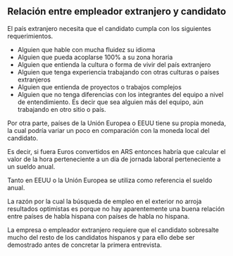 ## Relación entre empleador extranjero y candidato

El país extranjero necesita que el candidato cumpla con los siguientes requerimientos.

- Alguien que hable con mucha fluidez su idioma
- Alguien que pueda acoplarse 100% a su zona horaria
- Alguien que entienda la cultura o forma de vivir del país extranjero
- Alguien que tenga experiencia trabajando con otras culturas o países extranjeros
- Alguien que entienda de proyectos o trabajos complejos
- Alguien que no tenga diferencias con los integrantes del equipo a nivel de entendimiento. Es decir que sea alguien más del equipo, aún trabajando en otro sitio o país.

Por otra parte, países de la Unión Europea o EEUU tiene su propia moneda, la cual podría variar un poco en comparación con la moneda local del candidato.

Es decir, si fuera Euros convertidos en ARS entonces habría que calcular el valor de la hora perteneciente a un día de jornada laboral perteneciente a un sueldo anual.

Tanto en EEUU o la Unión Europea se utiliza como referencia el sueldo anual.

La razón por la cual la búsqueda de empleo en el exterior no arroja resultados optimistas es porque
no hay aparentemente una buena relación entre países de habla hispana con países de habla no hispana.

La empresa o empleador extranjero requiere que el candidato sobresalte mucho del resto de los candidatos hispanos y para ello debe ser demostrado antes de concretar la primera entrevista.

